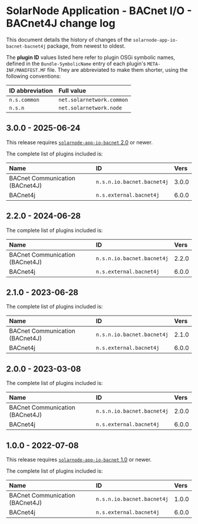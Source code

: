 # SolarNode Application - BACnet I/O - BACnet4J change log

This document details the history of changes of the `solarnode-app-io-bacnet-bacnet4j` package,
from newest to oldest.

The **plugin ID** values listed here refer to plugin OSGi symbolic names, defined in the
`Bundle-SymbolicName` entry of each plugin's `META-INF/MANIFEST.MF` file. They are abbreviated to
make them shorter, using the following conventions:

| ID abbreviation | Full value                |
|:----------------|:--------------------------|
| `n.s.common`    | `net.solarnetwork.common` |
| `n.s.n`         | `net.solarnetwork.node`   |

## 3.0.0 - 2025-06-24

This release requires [`solarnode-app-io-bacnet` 2.0][io-bacnet-log] or newer.

The complete list of plugins included is:

| Name                            | ID                         | Vers  |
|:--------------------------------|:---------------------------|:------|
| BACnet Communication (BACnet4J) | `n.s.n.io.bacnet.bacnet4j` | 3.0.0 |
| BACnet4j                        | `n.s.external.bacnet4j`    | 6.0.0 |


## 2.2.0 - 2024-06-28

The complete list of plugins included is:

| Name                            | ID                         | Vers  |
|:--------------------------------|:---------------------------|:------|
| BACnet Communication (BACnet4J) | `n.s.n.io.bacnet.bacnet4j` | 2.2.0 |
| BACnet4j                        | `n.s.external.bacnet4j`    | 6.0.0 |


## 2.1.0 - 2023-06-28

The complete list of plugins included is:

| Name                            | ID                         | Vers  |
|:--------------------------------|:---------------------------|:------|
| BACnet Communication (BACnet4J) | `n.s.n.io.bacnet.bacnet4j` | 2.1.0 |
| BACnet4j                        | `n.s.external.bacnet4j`    | 6.0.0 |


## 2.0.0 - 2023-03-08

The complete list of plugins included is:

| Name                            | ID                         | Vers  |
|:--------------------------------|:---------------------------|:------|
| BACnet Communication (BACnet4J) | `n.s.n.io.bacnet.bacnet4j` | 2.0.0 |
| BACnet4j                        | `n.s.external.bacnet4j`    | 6.0.0 |


## 1.0.0 - 2022-07-08

This release requires [`solarnode-app-io-bacnet` 1.0][io-bacnet-log] or newer.

The complete list of plugins included is:

| Name                            | ID                         | Vers  |
|:--------------------------------|:---------------------------|:------|
| BACnet Communication (BACnet4J) | `n.s.n.io.bacnet.bacnet4j` | 1.0.0 |
| BACnet4j                        | `n.s.external.bacnet4j`    | 6.0.0 |

[io-bacnet-log]: ../../solarnode-app-io-bacnet/debian/CHANGELOG.md
